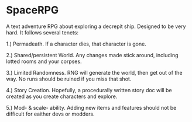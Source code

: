 # SpaceRPG

A text adventure RPG about exploring a decrepit ship. Designed to be very hard. It follows several tenets:

1.) Permadeath. If a character dies, that character is gone.

2.) Shared/persistent World. Any changes made stick around, including lotted rooms and your corpses.

3.) Limited Randomness. RNG will generate the world, then get out of the way. No runs should be ruined if you miss that shot.

4.) Story Creation. Hopefully, a procedurally written story doc will be created as you create characters and explore.

5.) Mod- & scale- ability. Adding new items and features should not be difficult for eaither devs or modders.
